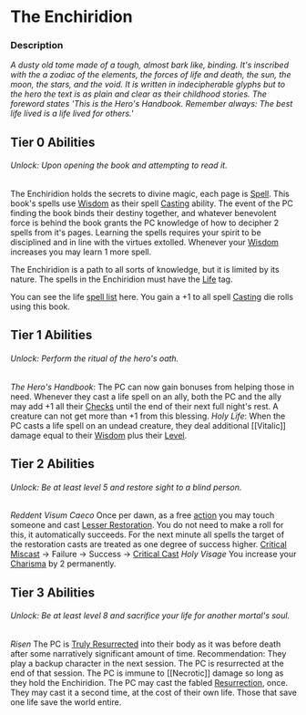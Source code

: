 # The Enchiridion

### Description
*A dusty old tome made of a tough, almost bark like, binding. It's inscribed with the a zodiac of the elements, the forces of life and death, the sun, the moon, the stars, and the void. It is written in indecipherable glyphs but to the hero the text is as plain and clear as their childhood stories. The foreword states 'This is the Hero's Handbook. Remember always: The best life lived is a life lived for others.'*

## Tier 0 Abilities
###### Unlock: Upon opening the book and attempting to read it.
The Enchiridion holds the secrets to divine magic, each page is [Spell](../../../../Magic/Spells/Spell%20Index.md). This book's spells use [Wisdom](../../../../Player%20Character%20Components/Chosen%20Statistics/Wisdom.md) as their spell [Casting](../../../../Magic/Casting%20Spells.md) ability. The event of the PC finding the book binds their destiny together, and whatever benevolent force is behind the book grants the PC knowledge of how to decipher 2 spells from it's pages. Learning the spells requires your spirit to be disciplined and in line with the virtues extolled. Whenever your [Wisdom](../../../../Player%20Character%20Components/Chosen%20Statistics/Wisdom.md) increases you may learn 1 more spell. 

The Enchiridion is a path to all sorts of knowledge, but it is limited by its nature. The spells in the Enchiridion must have the [Life](../../../../Magic/Spell%20Tags/Life.md) tag.

You can see the life [spell list](../../../../Magic/Spells/Spell%20Index.md) here. You gain a +1 to all spell [Casting](../../../../Magic/Casting%20Spells.md) die rolls using this book. 
## Tier 1 Abilities
###### Unlock: Perform the ritual of the hero's oath.
*The Hero's Handbook*:
	The PC can now gain bonuses from helping those in need. Whenever they cast a life spell on an ally, both the PC and the ally may add +1 all their [Checks](../../../../Game%20Structure/Check.md) until the end of their next full night's rest. A creature can not get more than +1 from this blessing.
*Holy Life*:
	When the PC casts a life spell on an undead creature, they deal additional [[Vitalic]] damage equal to their [Wisdom](../../../../Player%20Character%20Components/Chosen%20Statistics/Wisdom.md) plus their [Level](../../../../Player%20Character%20Components/Derived%20Statistics/Level.md).

## Tier 2 Abilities
###### Unlock: Be at least level 5 and restore sight to a blind person.
*Reddent Visum Caeco*
	Once per dawn, as a free [action](../../../../Game%20Structure/Action.md) you may touch someone and cast [Lesser Restoration](../../../../Magic/Spells/Levelled/Level%203/Lesser%20Restoration.md). You do not need to make a roll for this, it automatically succeeds. For the next minute all spells the target of the restoration casts are treated as one degree of success higher.
		[Critical Miscast](../../../../Dice%20Rolls/Critical%20Miscast.md) -> Failure -> Success -> [Critical Cast](../../../../Dice%20Rolls/Critical%20Cast.md)
*Holy Visage*
	You increase your [Charisma](../../../../Player%20Character%20Components/Chosen%20Statistics/Charisma.md) by 2 permanently.

## Tier 3 Abilities
###### Unlock: Be at least level 8 and sacrifice your life for another mortal's soul.
*Risen*
	 The PC is [Truly Resurrected](../../../../Magic/Spells/Levelled/Level%20Fabled/True%20Resurrection.md) into their body as it was before death after some narratively significant amount of time. 
		 Recommendation: They play a backup character in the next session. The PC is resurrected at the end of that session. 
	The PC is immune to [[Necrotic]] damage so long as they hold the Enchiridion.
	The PC may cast the fabled [Resurrection](../../../../Magic/Spells/Levelled/Level%20Fabled/Resurrection.md), once. They may cast it a second time, at the cost of their own life. Those that save one life save the world entire.